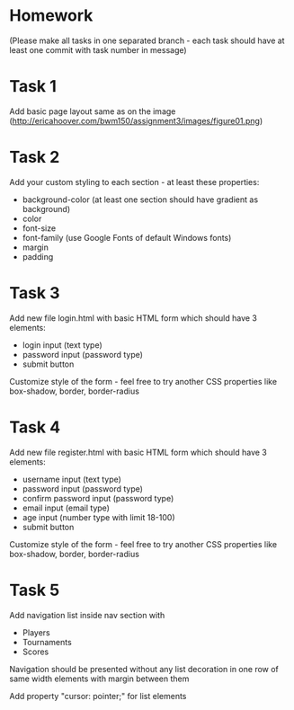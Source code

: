 # Homework
(Please make all tasks in one separated branch - each task should have at least one commit with task number in message)

# Task 1
Add basic page layout same as on the image (http://ericahoover.com/bwm150/assignment3/images/figure01.png)

# Task 2
Add your custom styling to each section - at least these properties:
- background-color (at least one section should have gradient as background)
- color
- font-size
- font-family (use Google Fonts of default Windows fonts)
- margin
- padding

# Task 3
Add new file login.html with basic HTML form which should have 3 elements:
- login input (text type)
- password input (password type)
- submit button

Customize style of the form - feel free to try another CSS properties like box-shadow, border, border-radius

# Task 4
Add new file register.html with basic HTML form which should have 3 elements:
- username input (text type)
- password input (password type)
- confirm password input (password type)
- email input (email type)
- age input (number type with limit 18-100)
- submit button

Customize style of the form - feel free to try another CSS properties like box-shadow, border, border-radius

# Task 5
Add navigation list inside nav section with 
- Players
- Tournaments
- Scores

Navigation should be presented without any list decoration in one row of same width elements with margin between them

Add property "cursor: pointer;" for list elements
